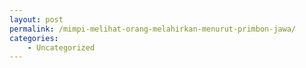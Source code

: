 ```yaml
---
layout: post
permalink: /mimpi-melihat-orang-melahirkan-menurut-primbon-jawa/
categories:
    - Uncategorized
---
```


